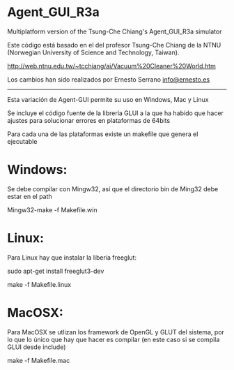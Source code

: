 Agent_GUI_R3a
=============

Multiplatform version of the Tsung-Che Chiang's Agent_GUI_R3a simulator

Este código está basado en el del profesor Tsung-Che Chiang de la NTNU (Norwegian University of Science and Technology, Taiwan).

http://web.ntnu.edu.tw/~tcchiang/ai/Vacuum%20Cleaner%20World.htm

Los cambios han sido realizados por Ernesto Serrano <info@ernesto.es>

------------------------------------------------------------------------------

Esta variación de Agent-GUI permite su uso en Windows, Mac y Linux

Se incluye el código fuente de la librería GLUI a la que ha habido que hacer ajustes para solucionar errores en plataformas de 64bits


Para cada una de las plataformas existe un makefile que genera el ejecutable

Windows:
============
Se debe compilar con Mingw32, así que el directorio bin de Ming32 debe estar en el path

Mingw32-make -f Makefile.win

Linux:
==========
Para Linux hay que instalar la libería freeglut: 

sudo apt-get install freeglut3-dev

make -f Makefile.linux

MacOSX:
=============
Para MacOSX se utlizan los framework de OpenGL y GLUT del sistema, por lo que lo único que 
hay que hacer es compilar (en este caso si se compila GLUI desde include)

make -f Makefile.mac
